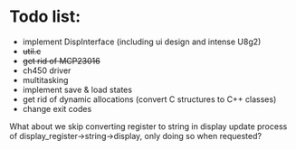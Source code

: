 # Todo list:
- implement DispInterface (including ui design and intense U8g2)
- ~~util.c~~
- ~~get rid of MCP23016~~
- ch450 driver
- multitasking
- implement save & load states
- get rid of dynamic allocations (convert C structures to C++ classes)
- change exit codes

What about we skip converting register to string in display update process of display_register->string->display, only doing so when requested?
